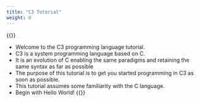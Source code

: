 ```yaml
---
title: "C3 Tutorial"
weight: 0
---
```

{{<start>}}
- Welcome to the C3 programming language tutorial.
- C3 is a system programming language based on C.
- It is an evolution of C enabling the same paradigms and retaining the same syntax as far as possible
- The purpose of this tutorial is to get you started programming in C3 as soon as possible.
- This tutorial assumes some familiarity with the C language.
- Begin with Hello World!
{{<end0>}}

